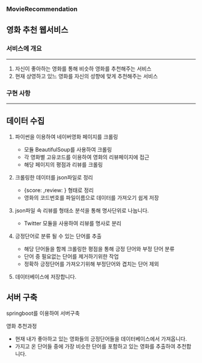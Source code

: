 ### MovieRecommendation
영화 추천 웹서비스 
-------------------------------

### 서비스에 개요
-------------------------------
1. 자신이 좋아하는 영화를 통해 비슷하 영화를 추천해주는 서비스
2. 현재 상영하고 있느 영화를 자신의 성향에 맞게 추천해주는 서비스


### 구현 사항
-------------------------------
**데이터 수집**
-------------------------------
1. 파이썬을 이용하여 네이버영화 페이지를 크롤링
   - 모듈 BeautifulSoup를 사용하여 크롤링
   - 각 영화별 고유코드를 이용하여 영화의 리뷰페이지에 접근
   - 해당 페이지의 평점과 리뷰를 크롤링
   
2. 크롤링한 데이터를 json파일로 정리
   - {score: ,review: } 형태로 정리
   - 영화의 코드번호를 파일이름으로 데이터를 가져오기 쉽게 저장
   
3. json파일 속 리뷰를 형태소 분석을 통해 명사단위로 나눕니다.
   - Twitter 모듈을 사용하여 리뷰를 명사로 분리

4. 긍정단어로 분류 될 수 있는 단어를 추출
   - 해당 단어들을 함께 크롤링한 평점을 통해 긍정 단어와 부정 단어 분류
   - 단어 중 필요없는 단어를 제거하기위한 작업
   - 정확하 긍정단어를 가져오기위해 부정단어와 겹치는 단어 제외

5. 데이터베이스에 저장합니다.

**서버 구축**
-------------------------------
springboot를 이용하여 서버구축



영화 추천과정
- 현재 내가 좋아하고 있는 영화들의 긍정단어들을 데이터베이스에서 가져옵니다.
- 가지고 온 단어들 중에 가장 비슷한 단어를 포함하고 있는 영화를 추출하여 추천합니다.
